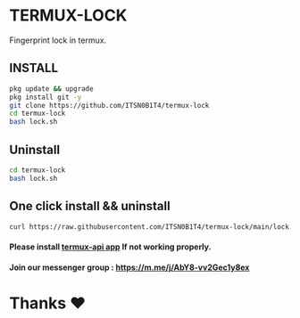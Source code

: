 # TERMUX-LOCK
Fingerprint lock in termux.

## INSTALL

````bash
pkg update && upgrade
pkg install git -y
git clone https://github.com/ITSN0B1T4/termux-lock
cd termux-lock
bash lock.sh
````

## Uninstall

````bash
cd termux-lock
bash lock.sh
````

## One click install && uninstall

````bash
curl https://raw.githubusercontent.com/ITSN0B1T4/termux-lock/main/lock.sh > lock.sh && bash lock.sh
````

#### Please install <a href="https://f-droid.org/repo/com.termux.api_51.apk">termux-api app</a> If not working properly.


#### Join our messenger group : https://m.me/j/AbY8-vv2Gec1y8ex
# Thanks ❤️
